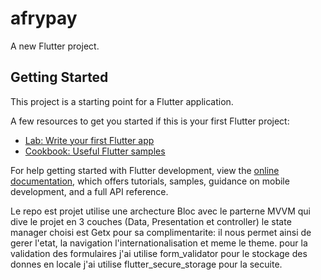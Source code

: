 # afrypay

A new Flutter project.

## Getting Started

This project is a starting point for a Flutter application.

A few resources to get you started if this is your first Flutter project:

- [Lab: Write your first Flutter app](https://docs.flutter.dev/get-started/codelab)
- [Cookbook: Useful Flutter samples](https://docs.flutter.dev/cookbook)

For help getting started with Flutter development, view the
[online documentation](https://docs.flutter.dev/), which offers tutorials,
samples, guidance on mobile development, and a full API reference.

Le repo est projet utilise une archecture Bloc avec le parterne MVVM qui dive le projet en 3 couches (Data, Presentation et controller)
le state manager choisi est Getx pour sa complimentarite: il nous permet ainsi de gerer l'etat, la navigation l'internationalisation et meme le theme. 
pour la validation des formulaires j'ai utilise form_validator pour le stockage des donnes en locale j'ai utilise flutter_secure_storage pour la secuite. 